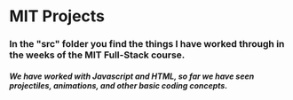 # **MIT Projects**

### In the "src" folder you find the things I have worked through in the weeks of the MIT Full-Stack course.

##### We have worked with Javascript and HTML, so far we have seen projectiles, animations, and other basic coding concepts.